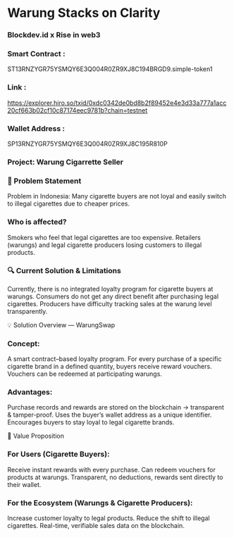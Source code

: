# Warung Stacks on Clarity

### Blockdev.id x Rise in web3

### Smart Contract : 
ST13RNZYGR75YSMQY6E3Q004R0ZR9XJ8C194BRGD9.simple-token1
### Link : 
https://explorer.hiro.so/txid/0xdc0342de0bd8b2f89452e4e3d33a777a1acc20cf663b02cf10c87174eec9781b?chain=testnet
### Wallet Address : 
SP13RNZYGR75YSMQY6E3Q004R0ZR9XJ8C195R810P

### Project: Warung Cigarrette Seller

### 🎯 Problem Statement
Problem in Indonesia:
Many cigarette buyers are not loyal and easily switch to illegal cigarettes due to cheaper prices.

### Who is affected?
Smokers who feel that legal cigarettes are too expensive.
Retailers (warungs) and legal cigarette producers losing customers to illegal products.

### 🔍 Current Solution & Limitations
Currently, there is no integrated loyalty program for cigarette buyers at warungs.
Consumers do not get any direct benefit after purchasing legal cigarettes.
Producers have difficulty tracking sales at the warung level transparently.

💡 Solution Overview — WarungSwap

### Concept:
A smart contract–based loyalty program.
For every purchase of a specific cigarette brand in a defined quantity, buyers receive reward vouchers.
Vouchers can be redeemed at participating warungs.

### Advantages:
Purchase records and rewards are stored on the blockchain → transparent & tamper-proof.
Uses the buyer’s wallet address as a unique identifier.
Encourages buyers to stay loyal to legal cigarette brands.

🌟 Value Proposition

### For Users (Cigarette Buyers):
Receive instant rewards with every purchase.
Can redeem vouchers for products at warungs.
Transparent, no deductions, rewards sent directly to their wallet.

### For the Ecosystem (Warungs & Cigarette Producers):
Increase customer loyalty to legal products.
Reduce the shift to illegal cigarettes.
Real-time, verifiable sales data on the blockchain.
